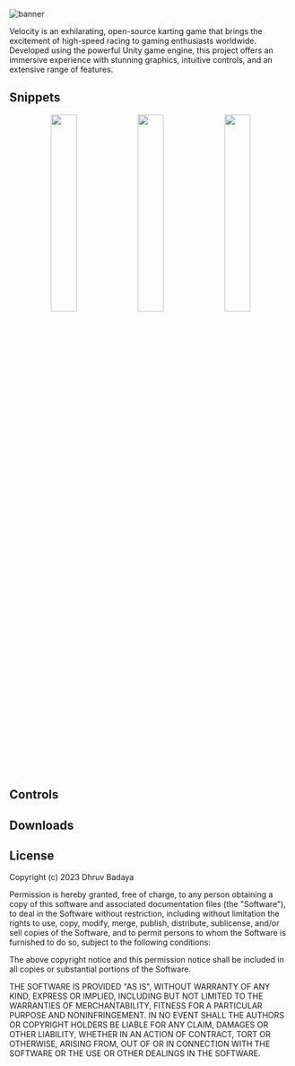 ![banner](https://github.com/lightlessdays/Velocity/assets/97734029/c945ab40-c0d6-4c2f-8546-5e0dc7d1fd8f)

Velocity is an exhilarating, open-source karting game that brings the excitement of high-speed racing to gaming enthusiasts worldwide. Developed using the powerful Unity game engine, this project offers an immersive experience with stunning graphics, intuitive controls, and an extensive range of features.

## Snippets

<center><img src="https://github.com/lightlessdays/Velocity/assets/97734029/ff180749-8124-4a0f-b725-188a14d8b788" width=30%> <img src="https://github.com/lightlessdays/Velocity/assets/97734029/ff180749-8124-4a0f-b725-188a14d8b788" width=30%> <img src="https://github.com/lightlessdays/Velocity/assets/97734029/ff180749-8124-4a0f-b725-188a14d8b788" width=30%>
</center>

## Controls

## Downloads

## License

Copyright (c) 2023 Dhruv Badaya

Permission is hereby granted, free of charge, to any person obtaining a copy
of this software and associated documentation files (the "Software"), to deal
in the Software without restriction, including without limitation the rights
to use, copy, modify, merge, publish, distribute, sublicense, and/or sell
copies of the Software, and to permit persons to whom the Software is
furnished to do so, subject to the following conditions:

The above copyright notice and this permission notice shall be included in all
copies or substantial portions of the Software.

THE SOFTWARE IS PROVIDED "AS IS", WITHOUT WARRANTY OF ANY KIND, EXPRESS OR
IMPLIED, INCLUDING BUT NOT LIMITED TO THE WARRANTIES OF MERCHANTABILITY,
FITNESS FOR A PARTICULAR PURPOSE AND NONINFRINGEMENT. IN NO EVENT SHALL THE
AUTHORS OR COPYRIGHT HOLDERS BE LIABLE FOR ANY CLAIM, DAMAGES OR OTHER
LIABILITY, WHETHER IN AN ACTION OF CONTRACT, TORT OR OTHERWISE, ARISING FROM,
OUT OF OR IN CONNECTION WITH THE SOFTWARE OR THE USE OR OTHER DEALINGS IN THE
SOFTWARE.
